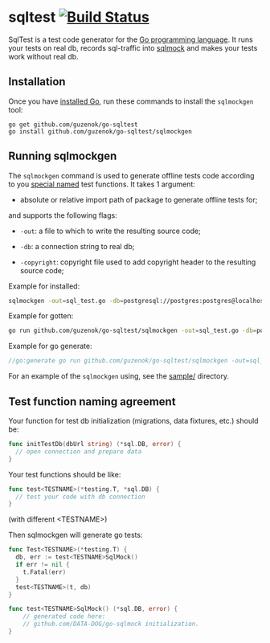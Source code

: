 sqltest [![Build Status][travis-ci-badge]][travis-ci]
======

SqlTest is a test code generator for the [Go programming language][golang].
It runs your tests on real db, records sql-traffic into [sqlmock][sqlmock]
and makes your tests work without real db.


Installation
------------

Once you have [installed Go][golang-install], run these commands
to install the `sqlmockgen` tool:

    go get github.com/guzenok/go-sqltest
    go install github.com/guzenok/go-sqltest/sqlmockgen


Running sqlmockgen
---------------

The `sqlmockgen` command is used to generate offline tests code according to you [special named](#Test-function-naming-agreement) test functions.
It takes 1 argument:
	
 * absolute or relative import path of package to generate offline tests for;
	
and supports the following flags:

 *  `-out`: a file to which to write the resulting source code;

 *  `-db`: a connection string to real db;

 *  `-copyright`: copyright file used to add copyright header to the resulting source code;

Example for installed:

```sh
sqlmockgen -out=sql_test.go -db=postgresql://postgres:postgres@localhost:5432/test?sslmode=disable .
```

Example for gotten:

```sh
go run github.com/guzenok/go-sqltest/sqlmockgen -out=sql_test.go -db=postgresql://postgres:postgres@localhost:5432/test?sslmode=disable .
```
	
Example for go generate:

```go
//go:generate go run github.com/guzenok/go-sqltest/sqlmockgen -out=sql_test.go -db=postgresql://postgres:postgres@localhost:5432/test?sslmode=disable .
```

For an example of the `sqlmockgen` using, see the [sample/](./sample) directory.


Test function naming agreement
--------------

Your function for test db initialization (migrations, data fixtures, etc.) should be:

```go
func initTestDb(dbUrl string) (*sql.DB, error) {
  // open connection and prepare data
}

```

Your test functions should be like:

```go
func test<TESTNAME>(*testing.T, *sql.DB) {
  // test your code with db connection
}
```
(with different \<TESTNAME\>)

Then sqlmockgen will generate go tests:

```go
func Test<TESTNAME>(*testing.T) {
  db, err := test<TESTNAME>SqlMock()
  if err != nil {
    t.Fatal(err)
  }
  test<TESTNAME>(t, db)
}

func test<TESTNAME>SqlMock() (*sql.DB, error) {
    // generated code here:
    // github.com/DATA-DOG/go-sqlmock initialization.
}
```


[sqlmock]:         https://github.com/DATA-DOG/go-sqlmock
[golang]:          http://golang.org/
[golang-install]:  http://golang.org/doc/install.html#releases
[travis-ci-badge]: https://travis-ci.org/guzenok/go-sqltest.svg?branch=master
[travis-ci]:       https://travis-ci.org/guzenok/go-sqltest
